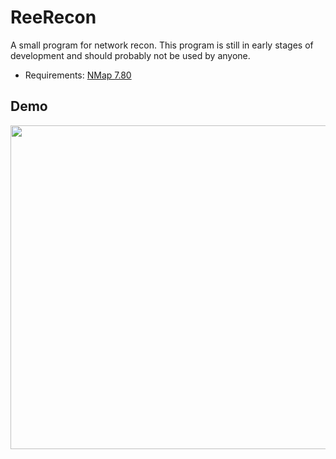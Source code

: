 # ReeRecon

A small program for network recon. This program is still in early stages of development and should probably not be used by anyone.
- Requirements: [NMap 7.80](https://nmap.org/download.html)

Demo
----
<img src = "https://i.imgur.com/sgQwgYR.png" width="934" height="518" />
